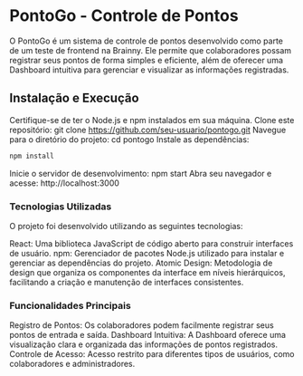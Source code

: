 # PontoGo - Controle de Pontos

O PontoGo é um sistema de controle de pontos desenvolvido como parte de um teste de frontend na Brainny. Ele permite que colaboradores possam registrar seus pontos de forma simples e eficiente, além de oferecer uma Dashboard intuitiva para gerenciar e visualizar as informações registradas.

## Instalação e Execução
Certifique-se de ter o Node.js e npm instalados em sua máquina.
Clone este repositório: git clone https://github.com/seu-usuario/pontogo.git
Navegue para o diretório do projeto: cd pontogo
Instale as dependências: 
```bash
npm install
```
Inicie o servidor de desenvolvimento: npm start
Abra seu navegador e acesse: http://localhost:3000

### Tecnologias Utilizadas
O projeto foi desenvolvido utilizando as seguintes tecnologias:

React: Uma biblioteca JavaScript de código aberto para construir interfaces de usuário.
npm: Gerenciador de pacotes Node.js utilizado para instalar e gerenciar as dependências do projeto.
Atomic Design: Metodologia de design que organiza os componentes da interface em níveis hierárquicos, facilitando a criação e manutenção de interfaces consistentes.

### Funcionalidades Principais
Registro de Pontos: Os colaboradores podem facilmente registrar seus pontos de entrada e saída.
Dashboard Intuitiva: A Dashboard oferece uma visualização clara e organizada das informações de pontos registrados.
Controle de Acesso: Acesso restrito para diferentes tipos de usuários, como colaboradores e administradores.

